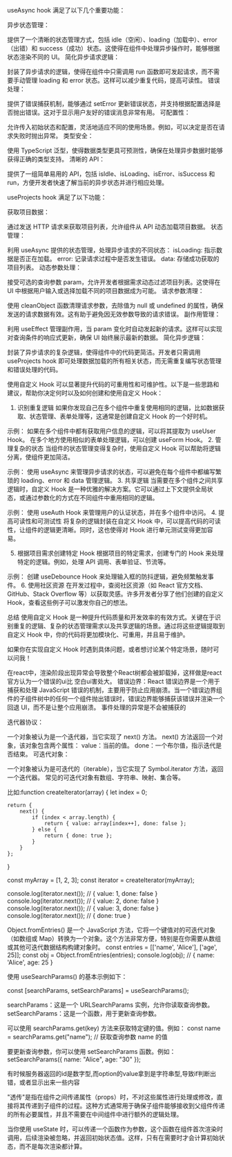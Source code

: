 
useAsync hook 满足了以下几个重要功能：

异步状态管理：

提供了一个清晰的状态管理方式，包括 idle（空闲）、loading（加载中）、error（出错）和 success（成功）状态。这使得在组件中处理异步操作时，能够根据状态渲染不同的 UI。
简化异步请求逻辑：

封装了异步请求的逻辑，使得在组件中只需调用 run 函数即可发起请求，而不需要手动管理 loading 和 error 状态。这样可以减少重复代码，提高可读性。
错误处理：

提供了错误捕获机制，能够通过 setError 更新错误状态，并支持根据配置选择是否抛出错误。这对于显示用户友好的错误消息非常有用。
可配置性：

允许传入初始状态和配置，灵活地适应不同的使用场景。例如，可以决定是否在请求失败时抛出异常。
类型安全：

使用 TypeScript 泛型，使得数据类型更具可预测性，确保在处理异步数据时能够获得正确的类型支持。
清晰的 API：

提供了一组简单易用的 API，包括 isIdle、isLoading、isError、isSuccess 和 run，方便开发者快速了解当前的异步状态并进行相应处理。



useProjects hook 满足了以下功能：

获取项目数据：

通过发送 HTTP 请求来获取项目列表，允许组件从 API 动态加载项目数据。
状态管理：

利用 useAsync 提供的状态管理，处理异步请求的不同状态：
isLoading: 指示数据是否正在加载。
error: 记录请求过程中是否发生错误。
data: 存储成功获取的项目列表。
动态参数处理：

接受可选的查询参数 param，允许开发者根据需求动态过滤项目列表。这使得在 UI 中根据用户输入或选择加载不同的项目数据成为可能。
请求参数清理：

使用 cleanObject 函数清理请求参数，去除值为 null 或 undefined 的属性，确保发送的请求数据有效。这有助于避免因无效参数导致的请求错误。
副作用管理：

利用 useEffect 管理副作用，当 param 变化时自动发起新的请求。这样可以实现对查询条件的响应式更新，确保 UI 始终展示最新的数据。
简化异步逻辑：

封装了异步请求的复杂逻辑，使得组件中的代码更简洁。开发者只需调用 useProjects hook 即可处理数据加载的所有相关状态，而无需重复编写状态管理和错误处理的代码。




使用自定义 Hook 可以显著提升代码的可重用性和可维护性。以下是一些思路和建议，帮助你决定何时以及如何创建和使用自定义 Hook：

1. 识别重复逻辑
如果你发现自己在多个组件中重复使用相同的逻辑，比如数据获取、状态管理、表单处理等，这通常是创建自定义 Hook 的一个好时机。

示例：
如果在多个组件中都有获取用户信息的逻辑，可以将其提取为 useUser Hook。
在多个地方使用相似的表单处理逻辑，可以创建 useForm Hook。
2. 管理复杂的状态
当组件的状态管理变得复杂时，使用自定义 Hook 可以帮助将逻辑分离，使组件更加简洁。

示例：
使用 useAsync 来管理异步请求的状态，可以避免在每个组件中都编写繁琐的 loading、error 和 data 管理逻辑。
3. 共享逻辑
当需要在多个组件之间共享逻辑时，自定义 Hook 是一种优雅的解决方案。它可以通过上下文提供全局状态，或通过参数化的方式在不同组件中重用相同的逻辑。

示例：
使用 useAuth Hook 来管理用户的认证状态，并在多个组件中访问。
4. 提高可读性和可测试性
将复杂的逻辑封装在自定义 Hook 中，可以提高代码的可读性，让组件的逻辑更清晰。同时，这也使得对 Hook 进行单元测试变得更加容易。

5. 根据项目需求创建特定 Hook
根据项目的特定需求，创建专门的 Hook 来处理特定的逻辑。例如，处理 API 调用、表单验证、节流等。

示例：
创建 useDebounce Hook 来处理输入框的防抖逻辑，避免频繁触发事件。
6. 使用社区资源
在开发过程中，查阅社区资源（如 React 官方文档、GitHub、Stack Overflow 等）以获取灵感。许多开发者分享了他们创建的自定义 Hook，查看这些例子可以激发你自己的想法。

总结
使用自定义 Hook 是一种提升代码质量和开发效率的有效方式。关键在于识别重复的逻辑、复杂的状态管理需求以及共享逻辑的场景。通过将这些逻辑提取到自定义 Hook 中，你的代码将更加模块化、可重用，并且易于维护。

如果你在实现自定义 Hook 时遇到具体问题，或者想讨论某个特定场景，随时可以问我！


在react中，渲染阶段出现异常会导致整个React树都会被卸载掉，这样做是react官方认为一个错误的ui比
空白ui害处大。
错误边界：React 错误边界是一个用于捕获和处理 JavaScript 错误的机制，主要用于防止应用崩溃。当一个错误边界组件的子组件树中的任何一个组件抛出错误时，错误边界能够捕获该错误并渲染一个回退 UI，而不是让整个应用崩溃。
事件处理的异常是不会被捕获的

迭代器协议：

一个对象被认为是一个迭代器，当它实现了 next() 方法。
next() 方法返回一个对象，该对象包含两个属性：
value：当前的值。
done：一个布尔值，指示迭代是否结束。
可迭代对象：

一个对象被认为是可迭代的（iterable），当它实现了 Symbol.iterator 方法，返回一个迭代器。
常见的可迭代对象有数组、字符串、映射、集合等。

比如:function createIterator(array) {
    let index = 0;

    return {
        next() {
            if (index < array.length) {
                return { value: array[index++], done: false };
            } else {
                return { done: true };
            }
        }
    };
}

const myArray = [1, 2, 3];
const iterator = createIterator(myArray);

console.log(iterator.next()); // { value: 1, done: false }
console.log(iterator.next()); // { value: 2, done: false }
console.log(iterator.next()); // { value: 3, done: false }
console.log(iterator.next()); // { done: true }


Object.fromEntries() 是一个 JavaScript 方法，它将一个键值对的可迭代对象（如数组或 Map）转换为一个对象。这个方法非常方便，特别是在你需要从数组或其他可迭代数据结构构建对象时。
const entries = [['name', 'Alice'], ['age', 25]];
const obj = Object.fromEntries(entries);
console.log(obj); // { name: 'Alice', age: 25 }

使用 useSearchParams() 的基本示例如下：

const [searchParams, setSearchParams] = useSearchParams();

searchParams：这是一个 URLSearchParams 实例，允许你读取查询参数。
setSearchParams：这是一个函数，用于更新查询参数。

可以使用 searchParams.get(key) 方法来获取特定键的值。例如：
const name = searchParams.get("name"); // 获取查询参数 name 的值

要更新查询参数，你可以使用 setSearchParams 函数。例如：
setSearchParams({ name: "Alice", age: "30" });

有时候服务器返回的id是数字型,而option的value拿到是字符串型,导致if判断出错，或者显示出来一些内容

"透传"是指在组件之间传递属性（props）时，不对这些属性进行处理或修改，直接将其传递到子组件的过程。这种方式通常用于确保子组件能够接收到父组件传递的所有必要属性，并且不需要在中间组件中进行额外的逻辑处理。

当你使用 useState 时，可以传递一个函数作为参数，这个函数在组件首次渲染时调用，后续渲染被忽略，并返回初始状态值。这样，只有在需要时才会计算初始状态，而不是每次渲染都计算。








